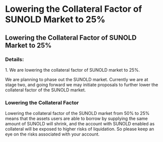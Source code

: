 # Lowering the Collateral Factor of SUNOLD Market to 25%

## Lowering the Collateral Factor of SUNOLD Market to 25%

### &#x20;Details:

1\. We are lowering the collateral factor of SUNOLD market to 25%.

We are planning to phase out the SUNOLD market. Currently we are at stage two, and going forward we may initiate proposals to further lower the collateral factor of the SUNOLD market.

### Lowering the Collateral Factor

Lowering the collateral factor of the SUNOLD market from 50% to 25% means that the assets users are able to borrow by supplying the same amount of SUNOLD will shrink, and the account with SUNOLD enabled as collateral will be exposed to higher risks of liquidation. So please keep an eye on the risks associated with your account.

